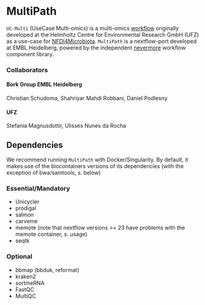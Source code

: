 MultiPath
=========

`UC-Multi` (UseCase Multi-omics) is a multi-omics [workflow](https://github.com/mdsufz/MULTI) originally developed at the Helmholtz Centre for Environmental Research GmbH (UFZ) as a use-case for  [NFDI4Microbiota](https://nfdi4microbiota.de/). `MultiPath` is a nextflow-port developed at EMBL Heidelberg, powered by the independent [nevermore](https://github.com/cschu/nevermore) workflow component library.


### Collaborators

#### Bork Group EMBL Heidelberg
Christian Schudoma, Shahriyar Mahdi Robbani, Daniel Podlesny

#### UFZ
Stefania Magnusdottir, Ulisses Nunes da Rocha


Dependencies
------------

We recommend running `MultiPath` with Docker/Singularity. By default, it makes use of the biocontainers versions of its dependencies (with the exception of bwa/samtools, s. below)

### Essential/Mandatory

* Unicycler
* prodigal
* salmon
* carveme
* memote (note that nextflow versions >= 23 have problems with the memote container, s. usage)
* seqtk

### Optional

* bbmap (bbduk, reformat)
* kraken2
* sortmeRNA
* FastQC
* MultiQC



